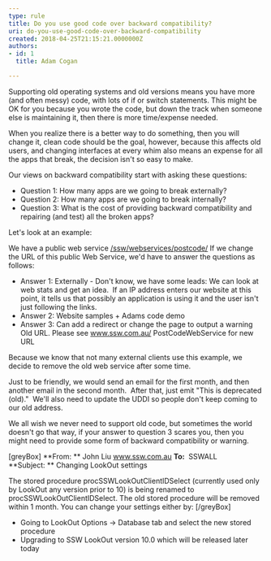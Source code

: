 ```yaml
---
type: rule
title: Do you use good code over backward compatibility?
uri: do-you-use-good-code-over-backward-compatibility
created: 2018-04-25T21:15:21.0000000Z
authors:
- id: 1
  title: Adam Cogan

---
```


Supporting old operating systems and old versions means you have more (and often messy) code, with lots of if or switch statements. This might be OK for you because you wrote the code, but down the track when someone else is maintaining it, then there is more time/expense needed.

When you realize there is a better way to do something, then you will change it, clean code should be the goal, however, because this affects old users, and changing interfaces at every whim also means an expense for all the apps that break, the decision isn't so easy to make.
 
Our views on backward compatibility start with asking these questions:

- Question 1: How many apps are we going to break externally?
- Question 2: How many apps are we going to break internally?
- Question 3: What is the cost of providing backward compatibility and repairing (and test) all the broken apps?


Let's look at an example:

We have a public web service [/ssw/webservices/postcode/](https&#58;//www.ssw.com.au/ssw/webservices/postcode/)
If we change the URL of this public Web Service, we'd have to answer the questions as follows:

- Answer 1: Externally - Don't know, we have some leads:
We can look at web stats and get an idea. 
If an IP address enters our website at this point, it tells us that possibly an application is using it and the user isn't just following the links.
- Answer 2: Website samples + Adams code demo
- Answer 3: Can add a redirect or change the page to output a warning Old URL. Please see www.ssw.com.au/ PostCodeWebService for new URL


Because we know that not many external clients use this example, we decide to remove the old web service after some time.

Just to be friendly, we would send an email for the first month, and then another email in the second month.  After that, just emit "This is deprecated (old)."  We'll also need to update the UDDI so people don't keep coming to our old address.

We all wish we never need to support old code, but sometimes the world doesn't go that way, if your answer to question 3 scares you, then you might need to provide some form of backward compatibility or warning.

[greyBox]   **From: ** John Liu www.ssw.com.au
 **To:**  SSWALL
 **Subject: ** Changing LookOut settings

The stored procedure procSSWLookOutClientIDSelect (currently used only by LookOut any version prior to 10) is being renamed to procSSWLookOutClientIDSelect. The old stored procedure will be removed within 1 month.
You can change your settings either by: 
  [/greyBox]

- Going to LookOut Options -&gt; Database tab and select the new stored procedure
- Upgrading to SSW LookOut version 10.0 which will be released later today
